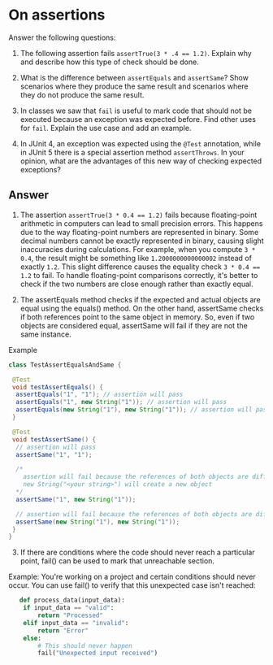 # On assertions

Answer the following questions:

1. The following assertion fails `assertTrue(3 * .4 == 1.2)`. Explain why and describe how this type of check should be done.

2. What is the difference between `assertEquals` and `assertSame`? Show scenarios where they produce the same result and scenarios where they do not produce the same result.

3. In classes we saw that `fail` is useful to mark code that should not be executed because an exception was expected before. Find other uses for `fail`. Explain the use case and add an example.

4. In JUnit 4, an exception was expected using the `@Test` annotation, while in JUnit 5 there is a special assertion method `assertThrows`. In your opinion, what are the advantages of this new way of checking expected exceptions?

## Answer

1. The assertion `assertTrue(3 * 0.4 == 1.2)` fails because floating-point arithmetic in computers can lead to small precision errors. This happens due to the way floating-point numbers are represented in binary. Some decimal numbers cannot be exactly represented in binary, causing slight inaccuracies during calculations. For example, when you compute `3 * 0.4`, the result might be something like `1.2000000000000002` instead of exactly `1.2`. This slight difference causes the equality check `3 * 0.4 == 1.2` to fail.
To handle floating-point comparisons correctly, it's better to check if the two numbers are close enough rather than exactly equal.

2. The assertEquals method checks if the expected and actual objects are equal using the equals() method. On the other hand, assertSame checks if both references point to the same object in memory. So, even if two objects are considered equal, assertSame will fail if they are not the same instance.

Example
```java
class TestAssertEqualsAndSame {

 @Test
 void testAssertEquals() {
  assertEquals("1", "1"); // assertion will pass
  assertEquals("1", new String("1")); // assertion will pass
  assertEquals(new String("1"), new String("1")); // assertion will pass
 }

 @Test
 void testAssertSame() {
  // assertion will pass
  assertSame("1", "1"); 

  /* 
    assertion will fail because the references of both objects are different.
    new String("<your string>") will create a new object
  */
  assertSame("1", new String("1"));

  // assertion will fail because the references of both objects are different
  assertSame(new String("1"), new String("1"));
 }
}
```

3. If there are conditions where the code should never reach a particular point, fail() can be used to mark that unreachable section.

Example: You're working on a project and certain conditions should never occur. You can use fail() to verify that this unexpected case isn't reached:

```python
   def process_data(input_data):
    if input_data == "valid":
        return "Processed"
    elif input_data == "invalid":
        return "Error"
    else:
        # This should never happen
        fail("Unexpected input received")
  ```
